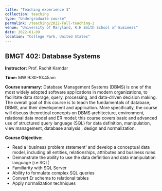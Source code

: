 ```yaml
---
title: "Teaching experience 1"
collection: teaching
type: "Undergraduate course"
permalink: /teaching/2022-Fall-teaching-1
venue: "University of Maryland, R.H Smith School of Business"
date: 2022-01-09
location: "College Park, United States"
---
```



## BMGT 402: Database Systems

**Instructor:** Prof. Rachit Kamdar

**Time:** MW 9:30-10:45am

**Course summary:** Database Management Systems (DBMS) is one of the most widely adopted software applications in modern organizations, to facilitate data storage, query, processing, and data-driven decision making. The overall goal of this course is to teach the fundamentals of database, DBMS, and their development and application. More specifically, the course will discuss theoretical concepts on DBMS architecture, environment, relational data model and ER model; this course covers basic and advanced use of structured query language (SQL) for data definition, manipulation, view management, database analysis , design and normalization.

**Course Objective:**
- Read a 'business problem statement' and develop a conceptual data model, including all entities, relationships, attributes and business rules.
- Demonstrate the ability to use the data definition and data manipulation language (i.e SQL)
- Familiarity with SQL Server
- Ability to formulate complex SQL queries
- Convert Er schema to relational tables
- Apply normalization techniques
